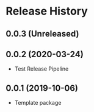 # Release History


## 0.0.3 (Unreleased)


## 0.0.2 (2020-03-24)
- Test Release Pipeline


## 0.0.1 (2019-10-06)
  - Template package
